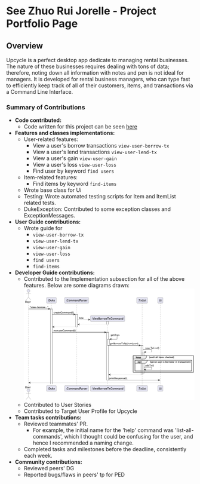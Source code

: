 # See Zhuo Rui Jorelle - Project Portfolio Page

## Overview

Upcycle is a perfect desktop app dedicate to managing rental businesses. The nature of these businesses
requires dealing with tons of data; therefore, noting down all information with notes and pen is not ideal for managers.
It is developed for rental business managers, who can type fast to efficiently keep track of all of their customers, items,
and transactions via a Command Line Interface.

### Summary of Contributions
+ **Code contributed:**
    + Code written for this project can be seen [here](https://nus-cs2113-ay2223s1.github.io/tp-dashboard/?search=&sort=groupTitle&sortWithin=title&timeframe=commit&mergegroup=&groupSelect=groupByRepos&breakdown=true&checkedFileTypes=docs~functional-code~test-code~other&since=2022-09-16&tabOpen=true&tabType=zoom&zA=jorellesee&zR=AY2223S1-CS2113-W12-1%2Ftp%5Bmaster%5D&zACS=176.60059171597632&zS=2022-09-16&zFS=&zU=2022-11-05&zMG=false&zFTF=commit&zFGS=groupByRepos&zFR=false)
+ **Features and classes implementations:**
    + User-related features:
        + View a user's borrow transactions `view-user-borrow-tx`
        + View a user's lend transactions `view-user-lend-tx`
        + View a user's gain `view-user-gain`
        + View a user's loss `view-user-loss`
        + Find user by keyword `find users`
    + Item-related features:
      + Find items by keyword `find-items`
    + Wrote base class for Ui
    + Testing: Wrote automated testing scripts for Item and ItemList related tests.
    + DukeException: Contributed to some exception classes and ExceptionMessages.
+ **User Guide contributions:**
    + Wrote guide for
        + `view-user-borrow-tx`
        + `view-user-lend-tx`
        + `view-user-gain`
        + `view-user-loss`
        + `find users`
        + `find-items`
+ **Developer Guide contributions:**
    + Contributed to the Implementation subsection for all of the above features. Below are some diagrams drawn:
  ![](../images/ViewBorrowTxByUser.png)
    + Contributed to User Stories
    + Contributed to Target User Profile for Upcycle
+ **Team tasks contributions:**
    + Reviewed teammates' PR.
        + For example, the initial name for the 'help' command was 'list-all-commands', which I thought could be confusing for the user, and hence I recommended a naming change.  
    + Completed tasks and milestones before the deadline, consistently each week.
+ **Community contributions:**
    + Reviewed peers' DG
    + Reported bugs/flaws in peers' tp for PED
